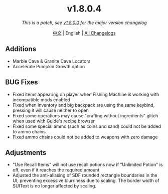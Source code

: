 ﻿<h1 align="center">v1.8.0.4</h1>

<div align="center">

*This is a patch, see [v1.8.0.0](v1.8.0.0.md) for the major version changelog*

[中文](../zh/v1.8.0.4.md) | English | [All Changelogs](../../ChangeLog-en.md)

</div>

## Additions

- Marble Cave & Granite Cave Locators
- Accelerate Pumpkin Growth option

## BUG Fixes

- Fixed items appearing on player when Fishing Machine is working with incompatible mods enabled
- Fixed when inventory and big backpack are using the same keybind, pressing it will cause neither to open
- Fixed some operations may cause "crafting without ingredients" glitch when used with Guide's recipe browser
- Fixed some special ammo (such as coins and sand) could not be added to ammo chains
- Fixed ammo chains could not be added to weapons with zero damage

## Adjustments

- "Use Recall Items" will not use recall potions now if "Unlimited Potion" is off, even if it reaches the required amount
- Adjusted the anti-aliasing of SDF rounded rectangle boundaries in the UI, preventing excessive blurriness due to scaling. The border width of SUIText is no longer affected by scaling.